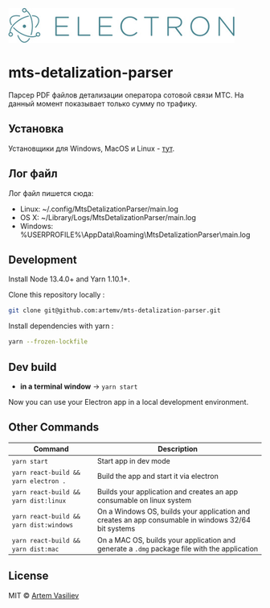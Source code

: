 [![Electron Logo](./logo-electron.jpg)](https://electron.atom.io/)

# mts-detalization-parser
Парсер PDF файлов детализации оператора сотовой связи МТС. На данный момент показывает только сумму по трафику. 

## Установка
Установщики для Windows, MacOS и Linux - [тут](https://github.com/artemv/mts-detalization-parser/releases/). 
 
## Лог файл

Лог файл пишется сюда:
* Linux: ~/.config/MtsDetalizationParser/main.log
* OS X: ~/Library/Logs/MtsDetalizationParser/main.log
* Windows: %USERPROFILE%\AppData\Roaming\MtsDetalizationParser\main.log
 
## Development

Install Node 13.4.0+ and Yarn 1.10.1+.

Clone this repository locally :

``` bash
git clone git@github.com:artemv/mts-detalization-parser.git
```

Install dependencies with yarn :

``` bash
yarn --frozen-lockfile
```

## Dev build

- **in a terminal window** -> `yarn start`  

Now you can use your Electron app in a local development environment.

## Other Commands

|Command|Description|
|--|--|
|`yarn start`| Start app in dev mode |
|`yarn react-build && yarn electron .`| Build the app and start it via electron
|`yarn react-build && yarn dist:linux`| Builds your application and creates an app consumable on linux system |
|`yarn react-build && yarn dist:windows`| On a Windows OS, builds your application and creates an app consumable in windows 32/64 bit systems |
|`yarn react-build && yarn dist:mac`|  On a MAC OS, builds your application and generate a `.dmg` package file with the application

## License

MIT © [Artem Vasiliev](https://github.com/artemv)
